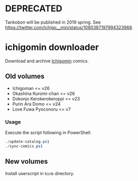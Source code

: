 # DEPRECATED

Tankobon will be published in 2019 spring. See <https://twitter.com/ichigo__min/status/1080387197994323968>.

# ichigomin downloader

Download and archive [Ichigomin](http://comip.jp/15/) comics.

## Old volumes

* Ichigoman <= v26
* Okashina Kuromi-chan <= v26
* Dokonjo Kerokerokeroppi <= v23
* Purin Ara Domo <= v24
* Love Fuwa Pyoconoru <= v7

### Usage

Execute the script following in PowerShell.

```ps1
./update-catalog.ps1
./sync-comics.ps1
```

## New volumes

Install userscript in `binb` directory.
